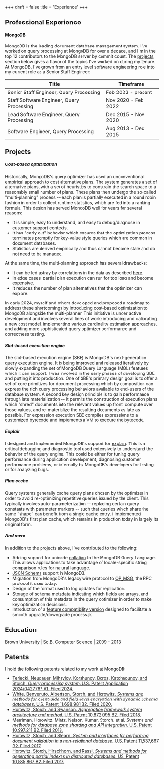 +++
draft = false
title = 'Experience'
+++

## Professional Experience

#### MongoDB

MongoDB is the leading document database management system. I've worked on query processing
at MongoDB for over a decade, and I'm in the top 12 contributors to the MongoDB server by commit count.
The [projects](#projects) section below gives a flavor of the topics I've worked on during my tenure.
At MongoDB, I've grown from an entry level software engineering role into my current role as a Senior Staff Engineer:

Title | Timeframe
------|----------
Senior Staff Engineer, Query Processing | Feb 2022 - present
Staff Software Engineer, Query Processing | Nov 2020 - Feb 2022
Lead Software Engineer, Query Processing | Dec 2015 - Nov 2020
Software Engineer, Query Processing | Aug 2013 - Dec 2015

## Projects

##### Cost-based optimization

Historically, MongoDB's query optimizer has used an unconventional empirical approach to cost alternative
plans. The system generates a set of alternative plans, with a set of heuristics to constrain the search
space to a reasonably small number of plans. These plans then undergo the so-called "multi-planning"
process -- each plan is partially executed in a round robin fashion in order to collect runtime statistics,
which are fed into a ranking formula. This design has served MongoDB well for years for several reasons:
* It is simple, easy to understand, and easy to debug/diagnose in customer support contexts.
* It has "early out" behavior which ensures that the optimization process terminates promptly for key-value
style queries which are common in document databases.
* Statistics are derived empirically and thus cannot become stale and do not need to be managed.

At the same time, the multi-planning approach has several drawbacks:
* It can be led astray by correlations in the data as described <a href="https://jira.mongodb.org/browse/SERVER-20616">here</a>.
* In edge cases, partial plan execution can run for too long and become expensive.
* It reduces the number of plan alternatives that the optimizer can explore.

In early 2024, myself and others developed and proposed a roadmap to address
these shortcomings by introducing cost-based optimization to MongoDB alongside
the multi-planner. This initiative is under active development and involves
several lines of work: introducing and calibrating a new cost model,
implementing various cardinality estimation approaches, and adding more
sophisticated query optimizer performance and correctness testing.

##### Slot-based execution engine

The slot-based execution engine (SBE) is MongoDB's next-generation query execution
engine. It is being improved and released iteratively by slowly expanding the set of
MongoDB Query Language (MQL) features which it can support. I was involved in the early
phases of developing SBE and putting it into production. One of SBE's primary design goal is to
offer a set of core primitives for document processing which by composition can express
the rich query processing behaviors available to end-users of the database system. A second
key design principle is to gain performance through late materialization -- it permits the
construction of execution plans which "shred" documents into the relevant values up front,
compute over those values, and re-materialize the resulting documents as late as possible.
For expression execution SBE compiles expressions to a customized bytecode and
implements a VM to execute the bytecode.

##### Explain

I designed and implemented MongoDB's support for <a
href="https://www.mongodb.com/docs/manual/reference/command/explain/">explain</a>.
This is a critical debugging and diagnostic tool used extensively to understand
the behavior of the query engine. This could be either for tuning query
performance during application development, diagnosing customer performance
problems, or internally by MongoDB's developers for testing or for analyzing
bugs.

##### Plan cache

Query systems generally cache query plans chosen by the optimizer in order to
avoid re-optimizing repetitive queries issued by the client. This typically
involves auto-parameterization -- replacing certain query constants with
parameter markers -- such that queries which share the same "shape" can benefit
from a single cache entry. I implemented MongoDB's first plan cache, which
remains in production today in largely its original form.

##### And more

In addition to the projects above, I've contributed to the following:
* Adding support for unicode <a href="https://www.mongodb.com/docs/manual/reference/collation/">collation</a> to the MongoDB Query Language.
This allows applications to take advantage of locale-specific string comparison rules for natural language.
* <a href="https://json-schema.org/">JSON Schema</a> support in MongoDB.
* Migration from MongoDB's legacy wire protocol to <a href="https://www.mongodb.com/docs/manual/reference/mongodb-wire-protocol/#std-label-wire-op-msg">OP_MSG</a>, the RPC protocol it uses today.
* Design of the format used to log updates for replication.
* Storage of schema metadata indicating which fields are arrays, and consumption of this metadata in the query optimizer
in order to make key optimization decisions.
* Introduction of a <a href="https://www.mongodb.com/docs/manual/reference/command/setFeatureCompatibilityVersion/">feature compatibility version</a>
designed to facilitate a smooth upgrade/downgrade process.jk

## Education

Brown University | Sc.B. Computer Science | 2009 - 2013

## Patents

I hold the following patents related to my work at MongoDB:

* <a class="link-secondary text-decoration-none" href="https://patents.google.com/patent/US20240427767A1/en" target="_blank"> Terlecki, Neupauer, Mihaylov, Korshunov, Boros, Katchaounov, and Storch.
<em>Query processing system</em>. U.S. Patent Application 2024/0427767 A1. Filed 2024.</a>
* <a class="link-secondary text-decoration-none" href="https://patents.google.com/patent/US11698981B2/en" target="_blank"> White, Benvenuto, Albertson, Storch, and Horowitz. <em>
Systems and methods for client-side and field-level encryption with dynamic schema databases</em>. U.S. Patent 11,698,981 B2. Filed 2020.</a>
* <a class="link-secondary text-decoration-none" href="https://patents.google.com/patent/US10872095B2/en" target="_blank"> Horowitz, Storch, and Swanson. <em>
Aggregation framework system architecture and method</em>. U.S. Patent 10,872,095 B2. Filed 2018.</a>
* <a class="link-secondary text-decoration-none" href="https://patents.google.com/patent/US10997211B2/en" target="_blank">Merriman, Horowitz, Mintz, Nelson, Kumar, Storch, et al.<em>
Systems and methods for database zone sharding and API integration</em>. U.S. Patent 10,997,211 B2. Filed 2018.</a>
* <a class="link-secondary text-decoration-none" href="https://patents.google.com/patent/US11537667B2/en" target="_blank"> Horowitz, Storch, and Stearn. <em>
System and interfaces for performing document validation in a non-relational database</em>. U.S. Patent 11,537,667 B2. Filed 2017.</a>
* <a class="link-secondary text-decoration-none" href="https://patents.google.com/patent/US10585867B2/en" target="_blank"> Horowitz, Storch, Hirschhorn, and Rassi.<em>
Systems and methods for generating partial indexes in distributed databases</em>. US. Patent 10,585,867 B2. Filed 2017.</a>